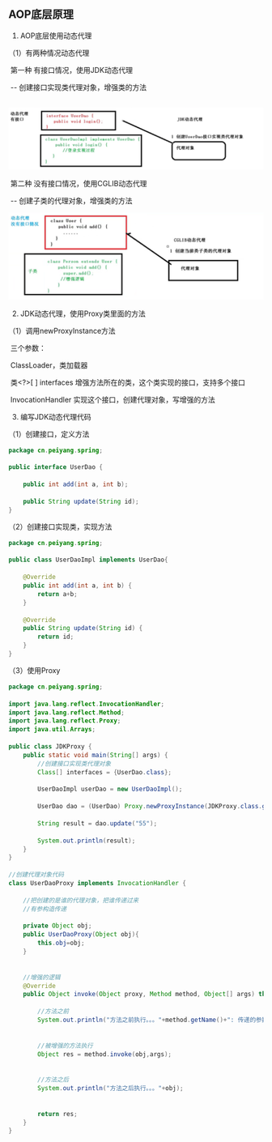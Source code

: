 ## AOP底层原理



1. AOP底层使用动态代理

（1）有两种情况动态代理

​		第一种 有接口情况，使用JDK动态代理

​		-- 创建接口实现类代理对象，增强类的方法

​			![image-20210708142841691](https://raw.githubusercontent.com/DataDevLPY/TyporaPicStore/main/Picture202111220043965.png?token=AWS37JJAMQI52EDLY4HQMK3BTJ3W2)

​		第二种 没有接口情况，使用CGLIB动态代理

​		-- 创建子类的代理对象，增强类的方法 

![image-20210708142854371](https://raw.githubusercontent.com/DataDevLPY/TyporaPicStore/main/Picture202111220043175.png?token=AWS37JPNVURQNXTZZSRSZJ3BTJ3XW)



2. JDK动态代理，使用Proxy类里面的方法

（1）调用newProxyInstance方法

​	三个参数：

​		ClassLoader，类加载器

​		类<?>[ ] interfaces 增强方法所在的类，这个类实现的接口，支持多个接口

​		InvocationHandler	实现这个接口，创建代理对象，写增强的方法

3. 编写JDK动态代理代码

（1）创建接口，定义方法

```java
package cn.peiyang.spring;

public interface UserDao {
    
    public int add(int a, int b);
    
    public String update(String id);
}
```



（2）创建接口实现类，实现方法

```java
package cn.peiyang.spring;

public class UserDaoImpl implements UserDao{

    @Override
    public int add(int a, int b) {
        return a+b;
    }

    @Override
    public String update(String id) {
        return id;
    }
}

```



（3）使用Proxy

```java
package cn.peiyang.spring;

import java.lang.reflect.InvocationHandler;
import java.lang.reflect.Method;
import java.lang.reflect.Proxy;
import java.util.Arrays;

public class JDKProxy {
    public static void main(String[] args) {
        //创建接口实现类代理对象
        Class[] interfaces = {UserDao.class};

        UserDaoImpl userDao = new UserDaoImpl();

        UserDao dao = (UserDao) Proxy.newProxyInstance(JDKProxy.class.getClassLoader(),interfaces, new UserDaoProxy(userDao));

        String result = dao.update("55");

        System.out.println(result);
    }
}

//创建代理对象代码
class UserDaoProxy implements InvocationHandler {

    //把创建的是谁的代理对象，把谁传递过来
    //有参构造传递

    private Object obj;
    public UserDaoProxy(Object obj){
        this.obj=obj;
    }


    //增强的逻辑
    @Override
    public Object invoke(Object proxy, Method method, Object[] args) throws Throwable {

        //方法之前
        System.out.println("方法之前执行。。。"+method.getName()+": 传递的参数是。。。"+ Arrays.toString(args));


        //被增强的方法执行
        Object res = method.invoke(obj,args);


        //方法之后
        System.out.println("方法之后执行。。。"+obj);


        return res;
    }
}

```



















